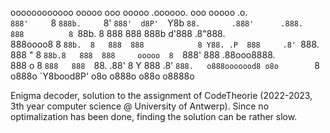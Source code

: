 oooooooooooo ooooo      ooo ooooo   .oooooo.    ooo        ooooo       .o.       
`888'     `8 `888b.     `8' `888'  d8P'  `Y8b   `88.       .888'      .888.      
 888          8 `88b.    8   888  888            888b     d'888      .8"888.     
 888oooo8     8   `88b.  8   888  888            8 Y88. .P  888     .8' `888.    
 888    "     8     `88b.8   888  888     ooooo  8  `888'   888    .88ooo8888.   
 888       o  8       `888   888  `88.    .88'   8    Y     888   .8'     `888.  
o888ooooood8 o8o        `8  o888o  `Y8bood8P'   o8o        o888o o88o     o8888o

Enigma decoder, solution to the assignment of CodeTheorie (2022-2023, 3th year computer science @ University of Antwerp). 
Since no optimalization has been done, finding the solution can be rather slow.
